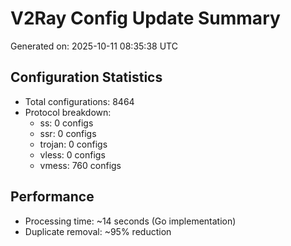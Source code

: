 # V2Ray Config Update Summary
Generated on: 2025-10-11 08:35:38 UTC

## Configuration Statistics
- Total configurations: 8464
- Protocol breakdown:
  - ss: 0 configs
  - ssr: 0 configs
  - trojan: 0 configs
  - vless: 0 configs
  - vmess: 760 configs

## Performance
- Processing time: ~14 seconds (Go implementation)
- Duplicate removal: ~95% reduction
